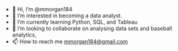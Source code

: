 - 👋 Hi, I’m @mmorgan184
- 👀 I’m interested in becoming a data analyst.
- 🌱 I’m currently learning Python, SQL, and Tableau
- 💞️ I’m looking to collaborate on analysing data sets and baseball analytics,
- 📫 How to reach me mmorgan184@gmail.com

<!---
mmorgan184/mmorgan184 is a ✨ special ✨ repository because its `README.md` (this file) appears on your GitHub profile.
You can click the Preview link to take a look at your changes.
--->
